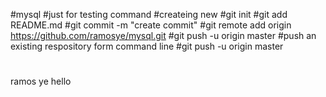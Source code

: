 #mysql
#just for testing command
#createing new
#git init
#git add README.md
#git commit -m "create commit"
#git remote add origin https://github.com/ramosye/mysql.git
#git push -u origin master
#push an existing respository form command line
#git push -u origin master
#
#
#
#
ramos
ye
hello
